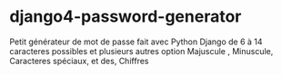 # django4-password-generator

Petit générateur de mot de passe fait avec Python Django
de 6 à 14 caracteres possibles et plusieurs autres option Majuscule , Minuscule, Caracteres spéciaux, et des, Chiffres
